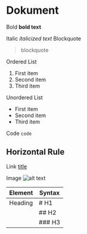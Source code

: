 # Dokument


Bold 
**bold text**

Italic 
*italicized text*
Blockquote 

> blockquote

Ordered List 
1. First item
2. Second item
3. Third item

Unordered List 
- First item
- Second item
- Third item

Code 
`code`

Horizontal Rule 
---

Link 
[title](https://www.example.com)

Image 
![alt text](image.jpg)

| Element | Syntax |
| ----------- | ----------- |
|Heading |# H1   |
|        |## H2  |
|        |### H3 |